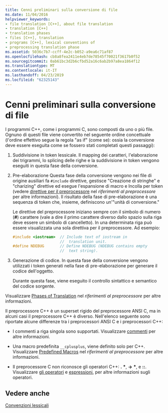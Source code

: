 ```yaml
---
title: Cenni preliminari sulla conversione di file
ms.date: 11/04/2016
helpviewer_keywords:
- file translation [C++], about file translation
- translation [C++]
- translation phases
- files [C++], translation
- programs [C++], lexical conventions of
- preprocessing translation phase
ms.assetid: 5036c7b7-ccff-4e2c-b052-a9ea6c71af87
ms.openlocfilehash: cb8a8fea2411e4eb7de78545f70021f3617b0f52
ms.sourcegitcommit: 0ab61bc3d2b6cfbd52a16c6ab2b97a8ea1864f12
ms.translationtype: MT
ms.contentlocale: it-IT
ms.lasthandoff: 04/23/2019
ms.locfileid: "62325143"
---
```

# <a name="overview-of-file-translation"></a>Cenni preliminari sulla conversione di file

I programmi C++, come i programmi C, sono composti da uno o più file. Ognuno di questi file viene convertito nel seguente ordine concettuale (l'ordine effettivo segue la regola "as if" (come se): ossia la conversione deve essere eseguita come se fossero stati completati questi passaggi):

1. Suddivisione in token lessicale. Il mapping dei caratteri, l'elaborazione dei trigrammi, lo splicing delle righe e la suddivisione in token vengono eseguiti in questa fase della conversione.

1. Pre-elaborazione Questa fase della conversione vengono nei file di origine ausiliari fa `#include` direttive, gestisce "Creazione di stringhe" e "charizing" direttive ed esegue l'espansione di macro e Incolla per token (vedere [direttive per il preprocessore](../preprocessor/preprocessor-directives.md) nel *riferimenti al preprocessore* per altre informazioni). Il risultato della fase di pre-elaborazione è una sequenza di token che, insieme, definiscono un'"unità di conversione."

   Le direttive del preprocessore iniziano sempre con il simbolo di numero (**#**) carattere (vale a dire il primo carattere diverso dallo spazio sulla riga deve essere un simbolo di cancelletto). In una determinata riga può essere visualizzata una sola direttiva per il preprocessore. Ad esempio:

    ```cpp
    #include <iostream>  // Include text of iostream in
                         //  translation unit.
    #define NDEBUG       // Define NDEBUG (NDEBUG contains empty
                         //  text string).
    ```

1. Generazione di codice. In questa fase della conversione vengono utilizzati i token generati nella fase di pre-elaborazione per generare il codice dell'oggetto.

   Durante questa fase, viene eseguito il controllo sintattico e semantico del codice sorgente.

Visualizzare [Phases of Translation](../preprocessor/phases-of-translation.md) nel *riferimenti al preprocessore* per altre informazioni.

Il preprocessore C++ è un superset rigido del preprocessore ANSI C, ma in alcuni casi il preprocessore C++ è diverso. Nell'elenco seguente sono riportate alcune differenze tra i preprocessori ANSI C e i preprocessori C++:

- I commenti a riga singola sono supportati. Visualizzare [commenti](../cpp/comments-cpp.md) per altre informazioni.

- Una macro predefinita `__cplusplus`, viene definito solo per C++. Visualizzare [Predefined Macros](../preprocessor/predefined-macros.md) nel *riferimenti al preprocessore* per altre informazioni.

- Il preprocessore C non riconosce gli operatori C++: **.** <strong>\*</strong>, **->** <strong>\*</strong>, e **::**. Visualizzare [gli operatori](../cpp/cpp-built-in-operators-precedence-and-associativity.md) e [espressioni](../cpp/expressions-cpp.md), per altre informazioni sugli operatori.

## <a name="see-also"></a>Vedere anche

[Convenzioni lessicali](../cpp/lexical-conventions.md)
